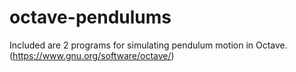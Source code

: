 # octave-pendulums
Included are 2 programs for simulating pendulum motion in Octave. (https://www.gnu.org/software/octave/)

